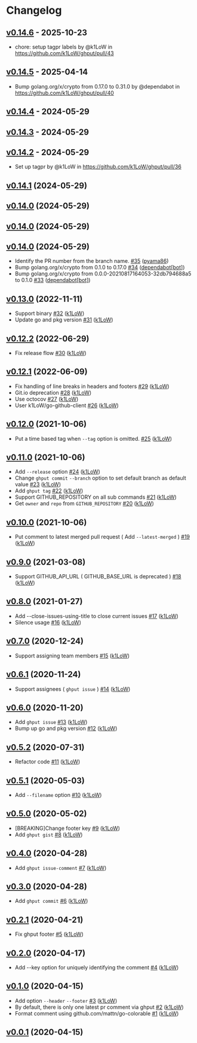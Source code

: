 # Changelog

## [v0.14.6](https://github.com/k1LoW/ghput/compare/v0.14.5...v0.14.6) - 2025-10-23
- chore: setup tagpr labels by @k1LoW in https://github.com/k1LoW/ghput/pull/43

## [v0.14.5](https://github.com/k1LoW/ghput/compare/v0.14.4...v0.14.5) - 2025-04-14
- Bump golang.org/x/crypto from 0.17.0 to 0.31.0 by @dependabot in https://github.com/k1LoW/ghput/pull/40

## [v0.14.4](https://github.com/k1LoW/ghput/compare/v0.14.3...v0.14.4) - 2024-05-29

## [v0.14.3](https://github.com/k1LoW/ghput/compare/v0.14.2...v0.14.3) - 2024-05-29

## [v0.14.2](https://github.com/k1LoW/ghput/compare/v0.14.1...v0.14.2) - 2024-05-29
- Set up tagpr by @k1LoW in https://github.com/k1LoW/ghput/pull/36

## [v0.14.1](https://github.com/k1LoW/ghput/compare/v0.14.0...v0.14.1) (2024-05-29)


## [v0.14.0](https://github.com/k1LoW/ghput/compare/v0.14.0...v0.14.0) (2024-05-29)


## [v0.14.0](https://github.com/k1LoW/ghput/compare/v0.14.0...v0.14.0) (2024-05-29)


## [v0.14.0](https://github.com/k1LoW/ghput/compare/v0.13.0...v0.14.0) (2024-05-29)

* Identify the PR number from the branch name. [#35](https://github.com/k1LoW/ghput/pull/35) ([pyama86](https://github.com/pyama86))
* Bump golang.org/x/crypto from 0.1.0 to 0.17.0 [#34](https://github.com/k1LoW/ghput/pull/34) ([dependabot[bot]](https://github.com/apps/dependabot))
* Bump golang.org/x/crypto from 0.0.0-20210817164053-32db794688a5 to 0.1.0 [#33](https://github.com/k1LoW/ghput/pull/33) ([dependabot[bot]](https://github.com/apps/dependabot))

## [v0.13.0](https://github.com/k1LoW/ghput/compare/v0.12.2...v0.13.0) (2022-11-11)

* Support binary [#32](https://github.com/k1LoW/ghput/pull/32) ([k1LoW](https://github.com/k1LoW))
* Update go and pkg version [#31](https://github.com/k1LoW/ghput/pull/31) ([k1LoW](https://github.com/k1LoW))

## [v0.12.2](https://github.com/k1LoW/ghput/compare/v0.12.1...v0.12.2) (2022-06-29)

* Fix release flow [#30](https://github.com/k1LoW/ghput/pull/30) ([k1LoW](https://github.com/k1LoW))

## [v0.12.1](https://github.com/k1LoW/ghput/compare/v0.12.0...v0.12.1) (2022-06-09)

* Fix handling of line breaks in headers and footers [#29](https://github.com/k1LoW/ghput/pull/29) ([k1LoW](https://github.com/k1LoW))
* Git.io deprecation [#28](https://github.com/k1LoW/ghput/pull/28) ([k1LoW](https://github.com/k1LoW))
* Use octocov [#27](https://github.com/k1LoW/ghput/pull/27) ([k1LoW](https://github.com/k1LoW))
* User k1LoW/go-github-client [#26](https://github.com/k1LoW/ghput/pull/26) ([k1LoW](https://github.com/k1LoW))

## [v0.12.0](https://github.com/k1LoW/ghput/compare/v0.11.0...v0.12.0) (2021-10-06)

* Put a time based tag when `--tag` option is omitted. [#25](https://github.com/k1LoW/ghput/pull/25) ([k1LoW](https://github.com/k1LoW))

## [v0.11.0](https://github.com/k1LoW/ghput/compare/v0.10.0...v0.11.0) (2021-10-06)

* Add `--release` option [#24](https://github.com/k1LoW/ghput/pull/24) ([k1LoW](https://github.com/k1LoW))
* Change `ghput commit` `--branch` option to set default branch as default value [#23](https://github.com/k1LoW/ghput/pull/23) ([k1LoW](https://github.com/k1LoW))
* Add `ghput tag` [#22](https://github.com/k1LoW/ghput/pull/22) ([k1LoW](https://github.com/k1LoW))
* Support GITHUB_REPOSITORY on all sub commands [#21](https://github.com/k1LoW/ghput/pull/21) ([k1LoW](https://github.com/k1LoW))
* Get `owner` and `repo` from `GITHUB_REPOSITORY` [#20](https://github.com/k1LoW/ghput/pull/20) ([k1LoW](https://github.com/k1LoW))

## [v0.10.0](https://github.com/k1LoW/ghput/compare/v0.9.0...v0.10.0) (2021-10-06)

* Put comment to latest merged pull request ( Add `--latest-merged` ) [#19](https://github.com/k1LoW/ghput/pull/19) ([k1LoW](https://github.com/k1LoW))

## [v0.9.0](https://github.com/k1LoW/ghput/compare/v0.8.0...v0.9.0) (2021-03-08)

* Support GITHUB_API_URL ( GITHUB_BASE_URL is deprecated ) [#18](https://github.com/k1LoW/ghput/pull/18) ([k1LoW](https://github.com/k1LoW))

## [v0.8.0](https://github.com/k1LoW/ghput/compare/v0.7.0...v0.8.0) (2021-01-27)

* Add --close-issues-using-title to close current issues [#17](https://github.com/k1LoW/ghput/pull/17) ([k1LoW](https://github.com/k1LoW))
* Silence usage [#16](https://github.com/k1LoW/ghput/pull/16) ([k1LoW](https://github.com/k1LoW))

## [v0.7.0](https://github.com/k1LoW/ghput/compare/v0.6.1...v0.7.0) (2020-12-24)

* Support assigning team members [#15](https://github.com/k1LoW/ghput/pull/15) ([k1LoW](https://github.com/k1LoW))

## [v0.6.1](https://github.com/k1LoW/ghput/compare/v0.6.0...v0.6.1) (2020-11-24)

* Support assignees ( `ghput issue` ) [#14](https://github.com/k1LoW/ghput/pull/14) ([k1LoW](https://github.com/k1LoW))

## [v0.6.0](https://github.com/k1LoW/ghput/compare/v0.5.2...v0.6.0) (2020-11-20)

* Add `ghput issue` [#13](https://github.com/k1LoW/ghput/pull/13) ([k1LoW](https://github.com/k1LoW))
* Bump up go and pkg version [#12](https://github.com/k1LoW/ghput/pull/12) ([k1LoW](https://github.com/k1LoW))

## [v0.5.2](https://github.com/k1LoW/ghput/compare/v0.5.1...v0.5.2) (2020-07-31)

* Refactor code [#11](https://github.com/k1LoW/ghput/pull/11) ([k1LoW](https://github.com/k1LoW))

## [v0.5.1](https://github.com/k1LoW/ghput/compare/v0.5.0...v0.5.1) (2020-05-03)

* Add `--filename` option [#10](https://github.com/k1LoW/ghput/pull/10) ([k1LoW](https://github.com/k1LoW))

## [v0.5.0](https://github.com/k1LoW/ghput/compare/v0.4.0...v0.5.0) (2020-05-02)

* [BREAKING]Change footer key [#9](https://github.com/k1LoW/ghput/pull/9) ([k1LoW](https://github.com/k1LoW))
* Add `ghput gist` [#8](https://github.com/k1LoW/ghput/pull/8) ([k1LoW](https://github.com/k1LoW))

## [v0.4.0](https://github.com/k1LoW/ghput/compare/v0.3.0...v0.4.0) (2020-04-28)

* Add `ghput issue-comment` [#7](https://github.com/k1LoW/ghput/pull/7) ([k1LoW](https://github.com/k1LoW))

## [v0.3.0](https://github.com/k1LoW/ghput/compare/v0.2.1...v0.3.0) (2020-04-28)

* Add `ghput commit` [#6](https://github.com/k1LoW/ghput/pull/6) ([k1LoW](https://github.com/k1LoW))

## [v0.2.1](https://github.com/k1LoW/ghput/compare/v0.2.0...v0.2.1) (2020-04-21)

* Fix ghput footer [#5](https://github.com/k1LoW/ghput/pull/5) ([k1LoW](https://github.com/k1LoW))

## [v0.2.0](https://github.com/k1LoW/ghput/compare/v0.1.0...v0.2.0) (2020-04-17)

* Add --key option for uniquely identifying the comment [#4](https://github.com/k1LoW/ghput/pull/4) ([k1LoW](https://github.com/k1LoW))

## [v0.1.0](https://github.com/k1LoW/ghput/compare/v0.0.1...v0.1.0) (2020-04-15)

* Add option `--header` `--footer` [#3](https://github.com/k1LoW/ghput/pull/3) ([k1LoW](https://github.com/k1LoW))
* By default, there is only one latest pr comment via ghput [#2](https://github.com/k1LoW/ghput/pull/2) ([k1LoW](https://github.com/k1LoW))
* Format comment using github.com/mattn/go-colorable [#1](https://github.com/k1LoW/ghput/pull/1) ([k1LoW](https://github.com/k1LoW))

## [v0.0.1](https://github.com/k1LoW/ghput/compare/175bc1d55020...v0.0.1) (2020-04-15)
